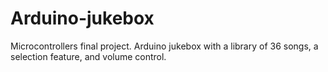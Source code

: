 # Arduino-jukebox
Microcontrollers final project. Arduino jukebox with a library of 36 songs, a selection feature, and volume control.
